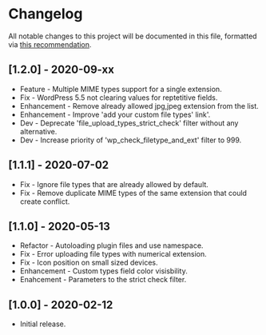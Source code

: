# Changelog

All notable changes to this project will be documented in this file, formatted via [this recommendation](https://keepachangelog.com/).

## [1.2.0] - 2020-09-xx
* Feature - Multiple MIME types support for a single extension.
* Fix - WordPress 5.5 not clearing values for reptetitive fields.
* Enhancement - Remove already allowed jpg,jpeg extension from the list.
* Enhancement - Improve 'add your custom file types' link'.
* Dev - Deprecate 'file_upload_types_strict_check' filter without any alternative.
* Dev - Increase priority of 'wp_check_filetype_and_ext' filter to 999.

## [1.1.1] - 2020-07-02
* Fix - Ignore file types that are already allowed by default.
* Fix - Remove duplicate MIME types of the same extension that could create conflict.

## [1.1.0] - 2020-05-13
* Refactor - Autoloading plugin files and use namespace.
* Fix - Error uploading file types with numerical extension.
* Fix - Icon position on small sized devices.
* Enhancement - Custom types field color visisbility.
* Enahcement - Parameters to the strict check filter.

## [1.0.0] - 2020-02-12
- Initial release.
